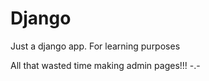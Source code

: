 # Django
Just a django app.  For learning purposes

All that wasted time making admin pages!!!  -.-
